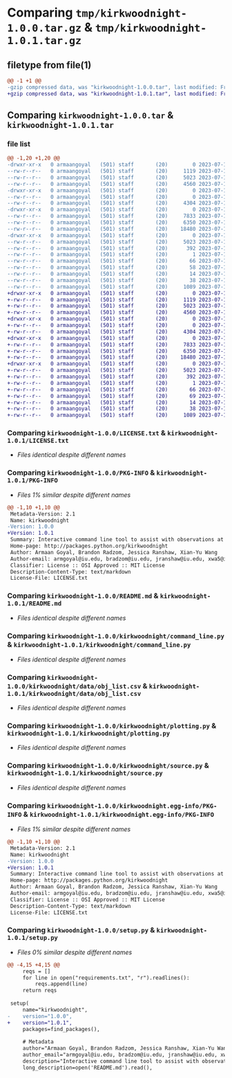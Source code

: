 # Comparing `tmp/kirkwoodnight-1.0.0.tar.gz` & `tmp/kirkwoodnight-1.0.1.tar.gz`

## filetype from file(1)

```diff
@@ -1 +1 @@
-gzip compressed data, was "kirkwoodnight-1.0.0.tar", last modified: Fri Jul 14 03:10:06 2023, max compression
+gzip compressed data, was "kirkwoodnight-1.0.1.tar", last modified: Fri Jul 14 03:13:22 2023, max compression
```

## Comparing `kirkwoodnight-1.0.0.tar` & `kirkwoodnight-1.0.1.tar`

### file list

```diff
@@ -1,20 +1,20 @@
-drwxr-xr-x   0 armaangoyal   (501) staff       (20)        0 2023-07-14 03:10:06.870000 kirkwoodnight-1.0.0/
--rw-r--r--   0 armaangoyal   (501) staff       (20)     1119 2023-07-12 19:15:12.000000 kirkwoodnight-1.0.0/LICENSE.txt
--rw-r--r--   0 armaangoyal   (501) staff       (20)     5023 2023-07-14 03:10:06.869439 kirkwoodnight-1.0.0/PKG-INFO
--rw-r--r--   0 armaangoyal   (501) staff       (20)     4560 2023-07-13 00:00:36.000000 kirkwoodnight-1.0.0/README.md
-drwxr-xr-x   0 armaangoyal   (501) staff       (20)        0 2023-07-14 03:10:06.860569 kirkwoodnight-1.0.0/kirkwoodnight/
--rw-r--r--   0 armaangoyal   (501) staff       (20)        0 2023-07-12 19:58:50.000000 kirkwoodnight-1.0.0/kirkwoodnight/__init__.py
--rw-r--r--   0 armaangoyal   (501) staff       (20)     4304 2023-07-14 02:42:02.000000 kirkwoodnight-1.0.0/kirkwoodnight/command_line.py
-drwxr-xr-x   0 armaangoyal   (501) staff       (20)        0 2023-07-14 03:10:06.868528 kirkwoodnight-1.0.0/kirkwoodnight/data/
--rw-r--r--   0 armaangoyal   (501) staff       (20)     7833 2023-07-13 23:53:52.000000 kirkwoodnight-1.0.0/kirkwoodnight/data/obj_list.csv
--rw-r--r--   0 armaangoyal   (501) staff       (20)     6350 2023-07-14 03:09:07.000000 kirkwoodnight-1.0.0/kirkwoodnight/plotting.py
--rw-r--r--   0 armaangoyal   (501) staff       (20)    18480 2023-07-14 02:43:02.000000 kirkwoodnight-1.0.0/kirkwoodnight/source.py
-drwxr-xr-x   0 armaangoyal   (501) staff       (20)        0 2023-07-14 03:10:06.867718 kirkwoodnight-1.0.0/kirkwoodnight.egg-info/
--rw-r--r--   0 armaangoyal   (501) staff       (20)     5023 2023-07-14 03:10:06.000000 kirkwoodnight-1.0.0/kirkwoodnight.egg-info/PKG-INFO
--rw-r--r--   0 armaangoyal   (501) staff       (20)      392 2023-07-14 03:10:06.000000 kirkwoodnight-1.0.0/kirkwoodnight.egg-info/SOURCES.txt
--rw-r--r--   0 armaangoyal   (501) staff       (20)        1 2023-07-14 03:10:06.000000 kirkwoodnight-1.0.0/kirkwoodnight.egg-info/dependency_links.txt
--rw-r--r--   0 armaangoyal   (501) staff       (20)       66 2023-07-14 03:10:06.000000 kirkwoodnight-1.0.0/kirkwoodnight.egg-info/entry_points.txt
--rw-r--r--   0 armaangoyal   (501) staff       (20)       58 2023-07-14 03:10:06.000000 kirkwoodnight-1.0.0/kirkwoodnight.egg-info/requires.txt
--rw-r--r--   0 armaangoyal   (501) staff       (20)       14 2023-07-14 03:10:06.000000 kirkwoodnight-1.0.0/kirkwoodnight.egg-info/top_level.txt
--rw-r--r--   0 armaangoyal   (501) staff       (20)       38 2023-07-14 03:10:06.870205 kirkwoodnight-1.0.0/setup.cfg
--rw-r--r--   0 armaangoyal   (501) staff       (20)     1089 2023-07-14 03:09:51.000000 kirkwoodnight-1.0.0/setup.py
+drwxr-xr-x   0 armaangoyal   (501) staff       (20)        0 2023-07-14 03:13:22.322105 kirkwoodnight-1.0.1/
+-rw-r--r--   0 armaangoyal   (501) staff       (20)     1119 2023-07-12 19:15:12.000000 kirkwoodnight-1.0.1/LICENSE.txt
+-rw-r--r--   0 armaangoyal   (501) staff       (20)     5023 2023-07-14 03:13:22.321600 kirkwoodnight-1.0.1/PKG-INFO
+-rw-r--r--   0 armaangoyal   (501) staff       (20)     4560 2023-07-13 00:00:36.000000 kirkwoodnight-1.0.1/README.md
+drwxr-xr-x   0 armaangoyal   (501) staff       (20)        0 2023-07-14 03:13:22.315791 kirkwoodnight-1.0.1/kirkwoodnight/
+-rw-r--r--   0 armaangoyal   (501) staff       (20)        0 2023-07-12 19:58:50.000000 kirkwoodnight-1.0.1/kirkwoodnight/__init__.py
+-rw-r--r--   0 armaangoyal   (501) staff       (20)     4304 2023-07-14 02:42:02.000000 kirkwoodnight-1.0.1/kirkwoodnight/command_line.py
+drwxr-xr-x   0 armaangoyal   (501) staff       (20)        0 2023-07-14 03:13:22.320799 kirkwoodnight-1.0.1/kirkwoodnight/data/
+-rw-r--r--   0 armaangoyal   (501) staff       (20)     7833 2023-07-13 23:53:52.000000 kirkwoodnight-1.0.1/kirkwoodnight/data/obj_list.csv
+-rw-r--r--   0 armaangoyal   (501) staff       (20)     6350 2023-07-14 03:09:07.000000 kirkwoodnight-1.0.1/kirkwoodnight/plotting.py
+-rw-r--r--   0 armaangoyal   (501) staff       (20)    18480 2023-07-14 02:43:02.000000 kirkwoodnight-1.0.1/kirkwoodnight/source.py
+drwxr-xr-x   0 armaangoyal   (501) staff       (20)        0 2023-07-14 03:13:22.320114 kirkwoodnight-1.0.1/kirkwoodnight.egg-info/
+-rw-r--r--   0 armaangoyal   (501) staff       (20)     5023 2023-07-14 03:13:22.000000 kirkwoodnight-1.0.1/kirkwoodnight.egg-info/PKG-INFO
+-rw-r--r--   0 armaangoyal   (501) staff       (20)      392 2023-07-14 03:13:22.000000 kirkwoodnight-1.0.1/kirkwoodnight.egg-info/SOURCES.txt
+-rw-r--r--   0 armaangoyal   (501) staff       (20)        1 2023-07-14 03:13:22.000000 kirkwoodnight-1.0.1/kirkwoodnight.egg-info/dependency_links.txt
+-rw-r--r--   0 armaangoyal   (501) staff       (20)       66 2023-07-14 03:13:22.000000 kirkwoodnight-1.0.1/kirkwoodnight.egg-info/entry_points.txt
+-rw-r--r--   0 armaangoyal   (501) staff       (20)       69 2023-07-14 03:13:22.000000 kirkwoodnight-1.0.1/kirkwoodnight.egg-info/requires.txt
+-rw-r--r--   0 armaangoyal   (501) staff       (20)       14 2023-07-14 03:13:22.000000 kirkwoodnight-1.0.1/kirkwoodnight.egg-info/top_level.txt
+-rw-r--r--   0 armaangoyal   (501) staff       (20)       38 2023-07-14 03:13:22.322317 kirkwoodnight-1.0.1/setup.cfg
+-rw-r--r--   0 armaangoyal   (501) staff       (20)     1089 2023-07-14 03:13:08.000000 kirkwoodnight-1.0.1/setup.py
```

### Comparing `kirkwoodnight-1.0.0/LICENSE.txt` & `kirkwoodnight-1.0.1/LICENSE.txt`

 * *Files identical despite different names*

### Comparing `kirkwoodnight-1.0.0/PKG-INFO` & `kirkwoodnight-1.0.1/PKG-INFO`

 * *Files 1% similar despite different names*

```diff
@@ -1,10 +1,10 @@
 Metadata-Version: 2.1
 Name: kirkwoodnight
-Version: 1.0.0
+Version: 1.0.1
 Summary: Interactive command line tool to assist with observations at Kirkwood Observatory.
 Home-page: http://packages.python.org/kirkwoodnight
 Author: Armaan Goyal, Brandon Radzom, Jessica Ranshaw, Xian-Yu Wang
 Author-email: armgoyal@iu.edu, bradzom@iu.edu, jranshaw@iu.edu, xwa5@iu.edu
 Classifier: License :: OSI Approved :: MIT License
 Description-Content-Type: text/markdown
 License-File: LICENSE.txt
```

### Comparing `kirkwoodnight-1.0.0/README.md` & `kirkwoodnight-1.0.1/README.md`

 * *Files identical despite different names*

### Comparing `kirkwoodnight-1.0.0/kirkwoodnight/command_line.py` & `kirkwoodnight-1.0.1/kirkwoodnight/command_line.py`

 * *Files identical despite different names*

### Comparing `kirkwoodnight-1.0.0/kirkwoodnight/data/obj_list.csv` & `kirkwoodnight-1.0.1/kirkwoodnight/data/obj_list.csv`

 * *Files identical despite different names*

### Comparing `kirkwoodnight-1.0.0/kirkwoodnight/plotting.py` & `kirkwoodnight-1.0.1/kirkwoodnight/plotting.py`

 * *Files identical despite different names*

### Comparing `kirkwoodnight-1.0.0/kirkwoodnight/source.py` & `kirkwoodnight-1.0.1/kirkwoodnight/source.py`

 * *Files identical despite different names*

### Comparing `kirkwoodnight-1.0.0/kirkwoodnight.egg-info/PKG-INFO` & `kirkwoodnight-1.0.1/kirkwoodnight.egg-info/PKG-INFO`

 * *Files 1% similar despite different names*

```diff
@@ -1,10 +1,10 @@
 Metadata-Version: 2.1
 Name: kirkwoodnight
-Version: 1.0.0
+Version: 1.0.1
 Summary: Interactive command line tool to assist with observations at Kirkwood Observatory.
 Home-page: http://packages.python.org/kirkwoodnight
 Author: Armaan Goyal, Brandon Radzom, Jessica Ranshaw, Xian-Yu Wang
 Author-email: armgoyal@iu.edu, bradzom@iu.edu, jranshaw@iu.edu, xwa5@iu.edu
 Classifier: License :: OSI Approved :: MIT License
 Description-Content-Type: text/markdown
 License-File: LICENSE.txt
```

### Comparing `kirkwoodnight-1.0.0/setup.py` & `kirkwoodnight-1.0.1/setup.py`

 * *Files 0% similar despite different names*

```diff
@@ -4,15 +4,15 @@
     reqs = []
     for line in open("requirements.txt", "r").readlines():
         reqs.append(line)
     return reqs
 
 setup(
     name="kirkwoodnight",
-    version="1.0.0",
+    version="1.0.1",
     packages=find_packages(),
 
     # Metadata
     author="Armaan Goyal, Brandon Radzom, Jessica Ranshaw, Xian-Yu Wang",
     author_email="armgoyal@iu.edu, bradzom@iu.edu, jranshaw@iu.edu, xwa5@iu.edu",
     description="Interactive command line tool to assist with observations at Kirkwood Observatory.",
     long_description=open('README.md').read(),
```

